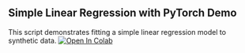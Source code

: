 Simple Linear Regression with PyTorch Demo
-----------------------------
This script demonstrates fitting a simple linear regression model to synthetic data.
[![Open In Colab](https://colab.research.google.com/assets/colab-badge.svg)](
https://colab.research.google.com/github/AMLS-PRG/AtomML-Course/blob/main/module-2/01-Regression/regression.ipynb)
